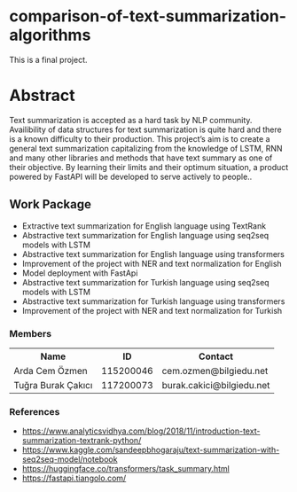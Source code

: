 # comparison-of-text-summarization-algorithms
This is a final project.

<!DOCTYPE html>
<html>
<head>
</head>
<body>

<h1>Abstract</h1>
<p>Text summarization is accepted as a hard task by NLP community. Availibility of data structures for text summarization is quite hard and there is a known difficulty to their production. This project’s aim is to create a general text summarization capitalizing from the knowledge of LSTM, RNN and many other libraries and methods that have text summary as one of their objective. By learning their limits and their optimum situation, a product powered by FastAPI will be developed to serve actively to people..</p>
<h2>Work Package</h2>
<ul>
	<li> Extractive text summarization for English language using TextRank </li>
	<li> Abstractive text summarization for English language using seq2seq models with LSTM </li>
	<li> Abstractive text summarization for English language using transformers </li>
	<li> Improvement of the project with NER and text normalization for English </li>
	<li> Model deployment with FastApi </li>
	<li> Abstractive text summarization for Turkish language using seq2seq models with LSTM </li>
	<li> Abstractive text summarization for Turkish language using transformers </li>
	<li> Improvement of the project with NER and text normalization for Turkish </li>
</ul>
<h3>Members</h3>
<table style="width:100%">
  <tr>
    <th>Name</th>
    <th>ID</th>
    <th>Contact</th>
  </tr>
  <tr>
    <td>Arda Cem Özmen</td>
    <td>115200046</td>
    <td>cem.ozmen@bilgiedu.net</td>
  </tr>
  <tr>
    <td>Tuğra Burak Çakıcı</td>
    <td>117200073</td>
    <td>burak.cakici@bilgiedu.net</td>
  </tr>
</table>
<h3>References</h3>
<ul>
	<li><a href="https://www.analyticsvidhya.com/blog/2018/11/introduction-text-summarization-textrank-python/">https://www.analyticsvidhya.com/blog/2018/11/introduction-text-summarization-textrank-python/</a></li>
	<li><a href="https://www.kaggle.com/sandeepbhogaraju/text-summarization-with-seq2seq-model/notebook">https://www.kaggle.com/sandeepbhogaraju/text-summarization-with-seq2seq-model/notebook</a></li>
	<li><a href="https://huggingface.co/transformers/task_summary.html">https://huggingface.co/transformers/task_summary.html</a></li>
	<li><a href="https://fastapi.tiangolo.com/">https://fastapi.tiangolo.com/</a></li>
</ul>
</body>
</html>
